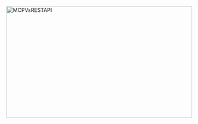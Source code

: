 
<img width="500" height="300" alt="MCPVsRESTAPI" src="https://github.com/user-attachments/assets/1c8bb3eb-4e5a-4b17-96c5-c39ccf687b7a" />

